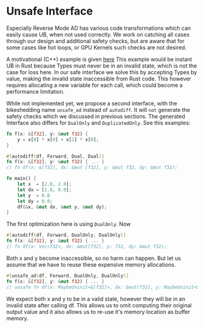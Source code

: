 # Unsafe Interface

Especially Reverse Mode AD has various code transformations which can easily 
cause UB, when not used correctly. We work on catching all cases through our 
design and additional safety checks, but are aware that for some cases like
hot loops, or GPU Kernels such checks are not desired.

A motivational (C++) example is given [here](https://enzyme.mit.edu/getting_started/CallingConvention/#result-only-duplicated-argument)
This example would be instant UB in Rust because Types must never be in an invalid
state, which is not the case for loss here.
In our safe interface we solve this by accepting Types by value, making the invalid state inaccessible from Rust code. This however requires allocating a new variable for each call, which could become a performance limitation.

While not implemented yet, we propose a second interface, with the bikeshedding 
name `unsafe_ad` instead of `autodiff`. It will `not` generate the safety checks 
which we discussed in previous sections. The generated Interface also differs for 
`DualOnly` and `DuplicatedOnly`. See this examples:

```rust
fn f(x: &[f32], y: &mut f32) {
    y = x[0] * x[0] + x[1] * x[0];
}

#[autodiff(df, Forward, Dual, Dual)]
fn f(x: &[f32], y: &mut f32) { ... }
// fn df(x: &[f32], dx: &mut [f32], y: &mut f32, dy: &mut f32);

fn main() {
    let x  = [2.0, 2.0];
    let dx = [1.0, 0.0];
    let y  = 0.0
    let dy = 0.0;
    df(&x, &mut dx, &mut y, &mut dy);
}
```

The first optimization here is using `DualOnly`. Now 
```rust
#[autodiff(df, Forward, DualOnly, DualOnly)]
fn f(x: &[f32], y: &mut f32) { ... }
// fn df(x: Vec<f32>, dx: &mut[f32], y: f32, dy: &mut f32);
```
Both x and y become inaccessible, so no harm can happen. But let us assume
that we have to reuse these expensive memory allocations.

```rust 
#[unsafe_ad(df, Forward, DualOnly, DualOnly)]
fn f(x: &[f32], y: &mut f32) { ... }
// unsafe fn df(x: MaybeUninit<&[f32]>, dx: &mut[f32], y: MaybeUninit<&mut f32>, dy: &mut f32);
```
We expect both x and y to be in a valid state, however they will be in an invalid state after calling df. This allows us to omit computing their original output value and it also allows us to re-use it's memory location as buffer memory.







